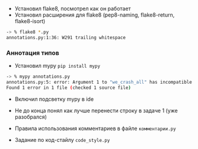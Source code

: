 - Установил flake8, посмотрел как он работает
- Установил расширения для flake8 (pep8-naming, flake8-return, flake8-isort)


```bash
-> % flake8 *.py
annotations.py:1:36: W291 trailing whitespace
```

### Аннотация типов
- Установил mypy `pip install mypy`

```bash
-> % mypy annotations.py
annotations.py:5: error: Argument 1 to "we_crash_all" has incompatible type "int"; expected "str"  [arg-type]
Found 1 error in 1 file (checked 1 source file)
```

- Включил подсветку mypy в ide
- Не до конца понял как лучше перенести строку в задаче 1 (уже разобрался)

- Правила использования комментариев в файле `комментарии.py`
- Задание по код-стайлу `code_style.py`
